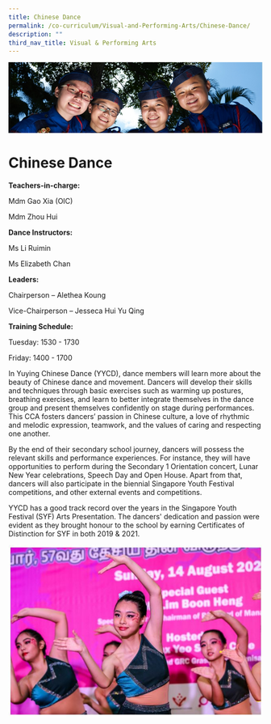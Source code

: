 ```yaml
---
title: Chinese Dance
permalink: /co-curriculum/Visual-and-Performing-Arts/Chinese-Dance/
description: ""
third_nav_title: Visual & Performing Arts
---
```

![](/images/CCA.jpg)

Chinese Dance
=============

<b> Teachers-in-charge: </b>

Mdm Gao Xia (OIC)

Mdm Zhou Hui

  

<b> Dance Instructors: </b>

Ms Li Ruimin

Ms Elizabeth Chan

  

<b> Leaders: </b>

Chairperson – Alethea Koung 

Vice-Chairperson – Jesseca Hui Yu Qing 

  

<b> Training Schedule: </b>

Tuesday: 1530 - 1730

Friday: 1400 - 1700

  

In Yuying Chinese Dance (YYCD), dance members will learn more about the beauty of Chinese dance and movement. Dancers will develop their skills and techniques through basic exercises such as warming up postures, breathing exercises, and learn to better integrate themselves in the dance group and present themselves confidently on stage during performances. This CCA fosters dancers’ passion in Chinese culture, a love of rhythmic and melodic expression, teamwork, and the values of caring and respecting one another.

  

By the end of their secondary school journey, dancers will possess the relevant skills and performance experiences. For instance, they will have opportunities to perform during the Secondary 1 Orientation concert, Lunar New Year celebrations, Speech Day and Open House. Apart from that, dancers will also participate in the biennial Singapore Youth Festival competitions, and other external events and competitions.

  

YYCD has a good track record over the years in the Singapore Youth Festival (SYF) Arts Presentation. The dancers' dedication and passion were evident as they brought honour to the school by earning Certificates of Distinction for SYF in both 2019 & 2021.

![](/images/CD.jpeg)
